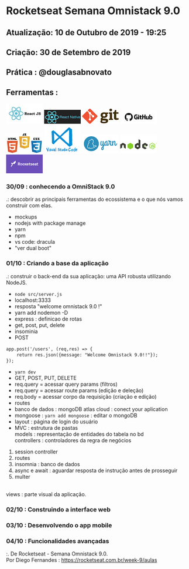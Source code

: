 # Rocketseat Semana Omnistack 9.0

## Atualização: 10 de Outubro de 2019 - 19:25
## Criação: 30 de Setembro de 2019
## Prática : @douglasabnovato

## Ferramentas : 

![ReactJS](/images/logo-reactjs.jpg)
![React Native](/images/logo-react-native.png)
![Git](/images/logo-git.png)
![Github](/images/logo-github.png)
![HTML/CSS/Javascript](/images/logo-html-css-js.jpeg)
![VSCode](/images/logo-VSCode.png)
![Yarn](/images/logo-yarn.png)
![Nodejs](/images/nodejs.png)
![Rocketseat](/images/logo-rocketseat.png)

### 30/09 : conhecendo a OmniStack 9.0
.: descobrir as principais ferramentas do ecossistema e o que nós vamos construir com elas.
- mockups
- nodejs with package manage
- yarn
- npm
- vs code: dracula
- "ver dual boot"

### 01/10 : Criando a base da aplicação
.: construir o back-end da sua aplicação: uma API robusta utilizando NodeJS.
- `node src/server.js`
- localhost:3333
- resposta "welcome omnistack 9.0 !"
- yarn add nodemon -D
- express : definicao de rotas
- get, post, put, delete
- insominia
- POST
```` 
app.post('/users', (req,res) => {
    return res.json({message: "Welcome Omnistack 9.0!!"});
});
````
- `yarn dev`
- GET, POST, PUT, DELETE
- req.query = acessar query params (filtros)
- req.query = acessar route params (edição e deleção)
- req.body = acessar corpo da requisição (criação e edição)
- routes
- banco de dados : mongoDB atlas cloud : conect your aplication
- mongoose : `yarn add mongoose` : editar o mongoDB
- layout : página de login do usuário
- MVC : estrutura de pastas<br>
models : representação de entidades do tabela no bd<br>
controllers : controladores da regra de negócios
1. session controller
2. routes
3. insomnia : banco de dados
4. async e await : aguardar resposta de instrução antes de prosseguir
5. multer
<br> 
views : parte visual da aplicação.

### 02/10 : Construindo a interface web

### 03/10 : Desenvolvendo o app mobile  

### 04/10 : Funcionalidades avançadas

:. De Rocketseat - Semana Omnistack 9.0.<br>
Por Diego Fernandes : https://rocketseat.com.br/week-9/aulas